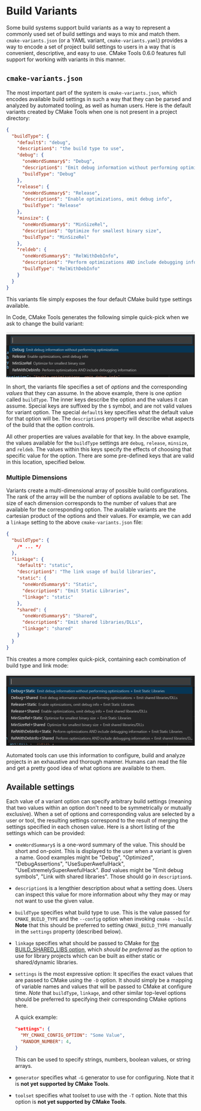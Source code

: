 # Build Variants

Some build systems support build variants as a way to represent a commonly used
set of build settings and ways to mix and match them. ``cmake-variants.json``
(or a YAML variant, ``cmake-variants.yaml``) provides a way to encode a set of
project build settings to users in a way that is convenient, descriptive, and
easy to use. CMake Tools 0.6.0 features full support for working with variants
in this manner.

## ``cmake-variants.json``

The most important part of the system is ``cmake-variants.json``, which encodes
available build settings in such a way that they can be parsed and analyzed by
automated tooling, as well as human users. Here is the default variants
created by CMake Tools when one is not present in a project directory:

~~~json
{
  "buildType": {
    "default$": "debug",
    "description$": "the build type to use",
    "debug": {
      "oneWordSummary$": "Debug",
      "description$": "Emit debug information without performing optimizations",
      "buildType": "Debug"
    },
    "release": {
      "oneWordSummary$": "Release",
      "description$": "Enable optimizations, omit debug info",
      "buildType": "Release"
    },
    "minsize": {
      "oneWordSummary$": "MinSizeRel",
      "description$": "Optimize for smallest binary size",
      "buildType": "MinSizeRel"
    },
    "reldeb": {
      "oneWordSummary$": "RelWithDebInfo",
      "description$": "Perform optimizations AND include debugging information",
      "buildType": "RelWithDebInfo"
    }
  }
}
~~~

This variants file simply exposes the four default CMake build type settings
available.

In Code, CMake Tools generates the following simple quick-pick when we ask to
change the build variant:

![List of build types](../images/buildtypes.png)

In short, the variants file specifies a set of _options_ and the corresponding
_values_ that they can assume. In the above example, there is one _option_
called ``buildType``. The inner keys describe the option and the values it can
assume. Special keys are suffixed by the ``$`` symbol, and are not valid
values for variant option. The special ``default$`` key specifies what the
default value for that option will be. The ``description$`` property will
describe what aspects of the build that the option controls.

All other properties are values available for that key. In the above example,
the values available for the ``buildType`` settings are ``debug``, ``release``,
``minsize``, and ``reldeb``. The values within this keys specify the effects of
choosing that specific value for the option. There are some pre-defined keys
that are valid in this location, specified below.

### Multiple Dimensions

Variants create a multi-dimensional array of possible build configurations. The
rank of the array will be the number of options available to be set. The size
of each dimension corresponds to the number of values that are available for
the corresponding option. The available variants are the cartesian product of
the options and their values. For example, we can add a ``linkage`` setting to
the above ``cmake-variants.json`` file:

~~~json
{
  "buildType": {
    /* ... */
  },
  "linkage": {
    "default$": "static",
    "description$": "The link usage of build libraries",
    "static": {
      "oneWordSummary$": "Static",
      "description$": "Emit Static Libraries",
      "linkage": "static"
    },
    "shared": {
      "oneWordSummary$": "Shared",
      "description$": "Emit shared libraries/DLLs",
      "linkage": "shared"
    }
  }
}
~~~

This creates a more complex quick-pick, containing each combination of build
type and link mode:

![Build types and link modes](../images/more_variants.png)

Automated tools can use this information to configure, build and analyze
projects in an exhaustive and thorough manner. Humans can read the file and get
a pretty good idea of what options are available to them.

## Available settings

Each value of a variant option can specify arbitrary build settings (meaning
that two values within an option don't need to be symmetrically or mutually
exclusive). When a set of options and corresponding valus are selected by a user
or tool, the resulting settings correspond to the result of merging the
settings specified in each chosen value. Here is a short listing of the settings
which can be provided:

- ``oneWordSummary$`` is a one-word summary of the value. This should be short and
  on-point. This is displayed to the user when a variant is given a name. Good
  examples might be "Debug", "Optimized", "DebugAssertions", "UseSuperAwefulHack",
  "UseExtremelySuperAwefulHack". *Bad* values might be "Emit debug symbols",
  "Link with shared libraries". Those should go in ``description$``.

- ``description$`` is a lengthier description about what a setting does. Users can
  inspect this value for more information about why they may or may not want
  to use the given value.

- ``buildType`` specifies what build type to use. This is the value passed for
  ``CMAKE_BUILD_TYPE`` and the ``--config`` option when invoking
  ``cmake --build``. **Note** that this should be preferred to setting
  ``CMAKE_BUILD_TYPE`` manually in the ``settings`` property (described below).

- ``linkage`` specifies what should be passed to CMake for
  [the BUILD_SHARED_LIBS option](https://cmake.org/cmake/help/latest/variable/BUILD_SHARED_LIBS.html),
  which *should be preferred* as the option to use for library projects which
  can be built as either static or shared/dynamic libraries.

- ``settings`` is the most expressive option: It specifies the exact values that
  are passed to CMake using the ``-D`` option. It should simply be a mapping of
  variable names and values that will be passed to CMake at configure time.
  *Note* that ``buildType``, ``linkage``, and other similar top-level options
  should be preferred to specifying their corresponding CMake options here.

  A quick example:

  ~~~json
  "settings": {
    "MY_CMAKE_CONFIG_OPTION": "Some Value",
    "RANDOM_NUMBER": 4,
  }
  ~~~

  This can be used to specify strings, numbers, boolean values, or string arrays.

- ``generator`` specifies what ``-G`` generator to use for configuring. Note
  that it is **not yet supported by CMake Tools**.

- ``toolset`` specifies what toolset to use with the ``-T`` option. Note that
  this option is **not yet supported by CMake Tools**.
